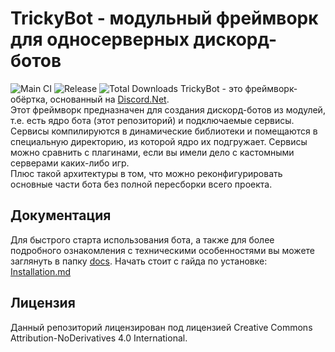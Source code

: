 # TrickyBot - модульный фреймворк для односерверных дискорд-ботов
![Main CI](https://github.com/TrickyBestia/TrickyBot/workflows/Main%20TrickyBot%20CI/badge.svg)
![Release](https://img.shields.io/github/v/release/TrickyBestia/TrickyBot?include_prereleases&style=flat)
![Total Downloads](https://img.shields.io/github/downloads/TrickyBestia/TrickyBot/total.svg?style=flat)
TrickyBot - это фреймворк-обёртка, основанный на [Discord.Net](https://github.com/discord-net/Discord.Net).  
Этот фреймворк предназначен для создания дискорд-ботов из модулей, т.е. есть ядро бота (этот репозиторий) и подключаемые сервисы. Сервисы компилируются в динамические библиотеки и помещаются в специальную директорию, из которой ядро их подгружает. Сервисы можно сравнить с плагинами, если вы имели дело с кастомными серверами каких-либо игр.  
Плюс такой архитектуры в том, что можно реконфигурировать основные части бота без полной пересборки всего проекта.
## Документация
Для быстрого старта использования бота, а также для более подробного ознакомления с техническими особенностями вы можете заглянуть в папку [docs](docs). Начать стоит с гайда по установке: [Installation.md](docs/Installation.md)
## Лицензия
Данный репозиторий лицензирован под лицензией Creative Commons Attribution-NoDerivatives 4.0 International.